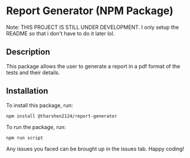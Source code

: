 # Report Generator (NPM Package)

Note: THIS PROJECT IS STILL UNDER DEVELOPMENT. I only setup the README so that i don't have to do it later lol.

## Description
This package allows the user to generate a report in a pdf format of the tests and their details. 

## Installation

To install this package, run:

```
npm install @tharshen2124/report-generator
```

To run the package, run:
```
npm run script
```

Any issues you faced can be brought up in the issues tab. Happy coding!